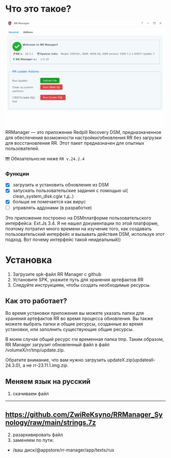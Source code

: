 # Что это такое?
![Main Screen](img/main.gif)
RRManager — это приложение Redpill Recovery DSM, предназначенное для обеспечения возможности настройки/обновления RR без загрузки для восстановления RR. Этот пакет предназначен для опытных пользователей.

❗❗❗ Обязательно:не ниже `RR v.24.2.4`

### Функции
 - [x] загрузить и установить обновление из DSM
 - [x] запускать пользовательские задания с помощью ui( clean_system_disk.cgiи т.д..)
 - [x] больше не помечается как вирус 
 - [ ] управлять аддонами (в разработке)

Это приложение построено на DSMплатформе пользовательского интерфейса: Ext.Js 3.4. Я не нашел документации по этой платформе, поэтому потратил много времени на изучение того, как создавать пользовательский интерфейс и вызывать действия DSM, используя этот подход. Вот почему интерфейс такой неидеальный))

# Установка
1. Загрузите spk-файл RR Manager с github
2. Установите SPK, укажите путь для хранения артефактов RR
3. Следуйте инструкциям, чтобы создать необходимые ресурсы.

## Как это работает?
Во время установки приложения вы можете указать папки для хранения артефактов RR во время процесса обновления. Вы также можете выбрать папки и общие ресурсы, созданные во время установки, или заполнить существующие общие ресурсы.

В моем случае общий ресурс rrи временная папка tmp. Таким образом, RR Manager загрузит обновленный файл в файл /volumeX/rr/tmp/update.zip.

Обратите внимание, что вам нужно загрузить updateX.zip(updateall-24.3.0), а не rr-23.11.1.img.zip.

## Меняем язык на русский

1. скачиваем файл
---
https://github.com/ZwiReKsyno/RRManager_Synology/raw/main/strings.7z
---
2. разархивировать файл
3. заменяем по пути:
 - /ваш диск/@appstore/rr-manager/app/texts/rus
